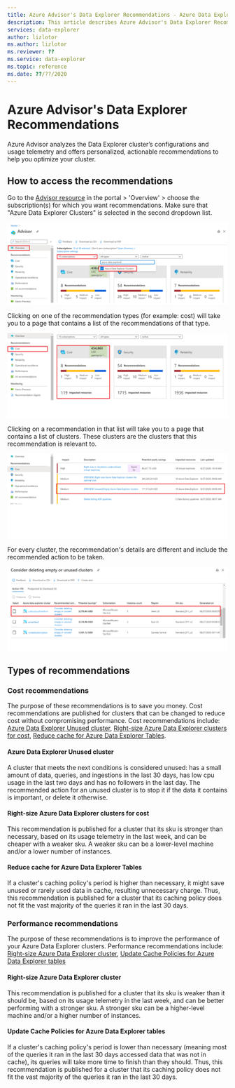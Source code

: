 ```yaml
---
title: Azure Advisor's Data Explorer Recommendations - Azure Data Explorer | Microsoft Docs
description: This article describes Azure Advisor's Data Explorer Recommendations
services: data-explorer
author: lizlotor
ms.author: lizlotor
ms.reviewer: ??
ms.service: data-explorer
ms.topic: reference
ms.date: ??/??/2020
---
```

# Azure Advisor's Data Explorer Recommendations

Azure Advisor analyzes the Data Explorer cluster’s configurations and usage telemetry and offers personalized, actionable recommendations to help you optimize your cluster.

## How to access the recommendations

Go to the [Advisor resource](https://ms.portal.azure.com/#blade/Microsoft_Azure_Expert/AdvisorMenuBlade/overview) in the portal > 'Overview' > choose the subscription(s) for which you want recommendations. Make sure that "Azure Data Explorer Clusters" is selected in the second dropdown list.

![picture](images\azure-advisor-data-explorer-recommendations\advisor-resource.png)

Clicking on one of the recommendation types (for example: cost) will take you to a page that contains a list of the recommendations of that type.

![picture](images\azure-advisor-data-explorer-recommendations\click-on-recommendation-type.png)

Clicking on a recommendation in that list will take you to a page that contains a list of clusters. These clusters are the clusters that this recommendation is relevant to.

![picture](images\azure-advisor-data-explorer-recommendations\click-on-recommendation.png)

For every cluster, the recommendation's details are different and include the recommended action to be taken.

![picture](images\azure-advisor-data-explorer-recommendations\recommendations-of-subtype.png)

## Types of recommendations

### Cost recommendations

The purpose of these recommendations is to save you money. Cost recommendations are published for clusters that can be changed to reduce cost without compromising performance. Cost recommendations include: [Azure Data Explorer Unused cluster](#Azure-Data-Explorer-Unused-cluster), [Right-size Azure Data Explorer clusters for cost](#Right-size-Azure-Data-Explorer-clusters-for-cost), [Reduce cache for Azure Data Explorer Tables](#Reduce-cache-for-Azure-Data-Explorer-Tables).

#### Azure Data Explorer Unused cluster

A cluster that meets the next conditions is considered unused: has a small amount of data, queries, and ingestions in the last 30 days, has low cpu usage in the last two days and has no followers in the last day. The recommended action for an unused cluster is to stop it if the data it contains is important, or delete it otherwise.

#### Right-size Azure Data Explorer clusters for cost

This recommendation is published for a cluster that its sku is stronger than necessary, based on its usage telemetry in the last week, and can be cheaper with a weaker sku. A weaker sku can be a lower-level machine and/or a lower number of instances.

#### Reduce cache for Azure Data Explorer Tables

If a cluster's caching policy's period is higher than necessary, it might save unused or rarely used data in cache, resulting unnecessary charge. Thus, this recommendation is published for a cluster that its caching policy does not fit the vast majority of the queries it ran in the last 30 days.

### Performance recommendations

The purpose of these recommendations is to improve the performance of your Azure Data Explorer clusters. Performance recommendations include: [Right-size Azure Data Explorer cluster](#Right-size-Azure-Data-Explorer-cluster), [Update Cache Policies for Azure Data Explorer tables](#Update-Cache-Policies-for-Azure-Data-Explorer-tables)

#### Right-size Azure Data Explorer cluster

This recommendation is published for a cluster that its sku is weaker than it should be, based on its usage telemetry in the last week, and can be better performing with a stronger sku. A stronger sku can be a higher-level machine and/or a higher number of instances.

#### Update Cache Policies for Azure Data Explorer tables

If a cluster's caching policy's period is lower than necessary (meaning most of the queries it ran in the last 30 days accessed data that was not in cache), its queries will take more time to finish than they should. Thus, this recommendation is published for a cluster that its caching policy does not fit the vast majority of the queries it ran in the last 30 days.
